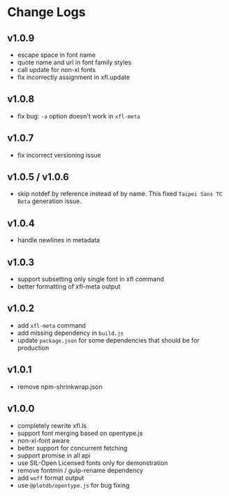 # Change Logs

## v1.0.9

 - escape space in font name
 - quote name and url in font family styles
 - call update for non-xl fonts
 - fix incorrectly assignment in xfl.update


## v1.0.8

 - fix bug: `-a` option doesn't work in `xfl-meta`


## v1.0.7

 - fix incorrect versioning issue


## v1.0.5 / v1.0.6

 - skip notdef by reference instead of by name. This fixed `Taipei Sans TC Beta` generation issue.


## v1.0.4

 - handle newlines in metadata


## v1.0.3

 - support subsetting only single font in xfl command
 - better formatting of xfl-meta output


## v1.0.2

 - add `xfl-meta` command
 - add missing dependency in `build.js`
 - update `package.json` for some dependencies that should be for production


## v1.0.1

 - remove npm-shrinkwrap.json


## v1.0.0

 - completely rewrite xfl.ls
 - support font merging based on opentype.js
 - non-xl-font aware
 - better support for concurrent fetching
 - support promise in all api
 - use SIL-Open Licensed fonts only for demonstration
 - remove fontmin / gulp-rename dependency
 - add `woff` format output
 - use `@plotdb/opentype.js` for bug fixing
